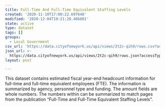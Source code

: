```yaml
---
title: Full-Time And Full-Time Equivalent Staffing Levels
created: '2020-11-10T17:00:22.697648'
modified: '2020-12-04T19:21:20.406801'
state: active
type: dataset
tags: []
groups:
  - Local Government
csv_url: 'https://data.cityofnewyork.us/api/views/2t2c-qih9/rows.csv?accessType=DOWNLOAD'
json_url: >-
  https://data.cityofnewyork.us/api/views/2t2c-qih9/rows.json?accessType=DOWNLOAD
layout: post

---
```

This dataset contains estimated fiscal year-end headcount information for full-time and full-time equivalent employees (FTE).  The information is summarized by agency, personnel type and funding.  The amount fields are whole numbers.  The numbers within can be summarized to match pages from the publication “Full-Time and Full-Time Equivalent Staffing Levels”.
